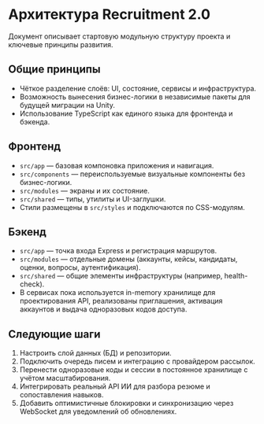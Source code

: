 # Архитектура Recruitment 2.0

Документ описывает стартовую модульную структуру проекта и ключевые принципы развития.

## Общие принципы

- Чёткое разделение слоёв: UI, состояние, сервисы и инфраструктура.
- Возможность вынесения бизнес-логики в независимые пакеты для будущей миграции на Unity.
- Использование TypeScript как единого языка для фронтенда и бэкенда.

## Фронтенд

- `src/app` — базовая компоновка приложения и навигация.
- `src/components` — переиспользуемые визуальные компоненты без бизнес-логики.
- `src/modules` — экраны и их состояние.
- `src/shared` — типы, утилиты и UI-заглушки.
- Стили размещены в `src/styles` и подключаются по CSS-модулям.

## Бэкенд

- `src/app` — точка входа Express и регистрация маршрутов.
- `src/modules` — отдельные домены (аккаунты, кейсы, кандидаты, оценки, вопросы, аутентификация).
- `src/shared` — общие элементы инфраструктуры (например, health-check).
- В сервисах пока используется in-memory хранилище для проектирования API, реализованы приглашения, активация аккаунтов и выдача одноразовых кодов доступа.

## Следующие шаги

1. Настроить слой данных (БД) и репозитории.
2. Подключить очередь писем и интеграцию с провайдером рассылок.
3. Перенести одноразовые коды и сессии в постоянное хранилище с учётом масштабирования.
4. Интегрировать реальный API ИИ для разбора резюме и сопоставления навыков.
5. Добавить оптимистичные блокировки и синхронизацию через WebSocket для уведомлений об обновлениях.
